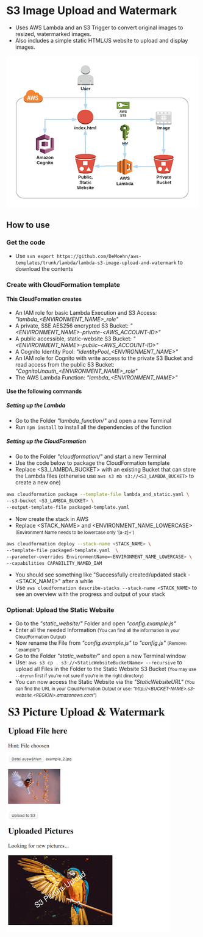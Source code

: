 # S3 Image Upload and Watermark

- Uses AWS Lambda and an S3 Trigger to convert original images to resized, watermarked images.
- Also includes a simple static HTML/JS website to upload and display images.

![Architecture](_img/s3-image-upload-and-watermark.png)

## How to use

### Get the code

- Use `svn export https://github.com/DeMoehn/aws-templates/trunk/lambda/lambda-s3-image-upload-and-watermark` to download the contents

### Create with CloudFormation template

#### This CloudFormation creates

- An IAM role for basic Lambda Execution and S3 Access: *"lambda_<ENVIRONMENT_NAME>_role"*
- A private, SSE AES256 encrypted S3 Bucket: *"<ENVIRONMENT_NAME>-private-<AWS_ACCOUNT-ID>"*
- A public accessible, static-website S3 Bucket: *"<ENVIRONMENT_NAME>-public-<AWS_ACCOUNT-ID>"*
- A Cognito Identity Pool: *"identityPool_<ENVIRONMENT_NAME>"*
- An IAM role for Cognito with write access to the private S3 Bucket and read access from the public S3 Bucket: *"CognitoUnauth_<ENVIRONMENT_NAME>_role"*
- The AWS Lambda Function: *"lambda_<ENVIRONMENT_NAME>"*

#### Use the following commands

##### Setting up the Lambda

- Go to the Folder *"lambda_function/"* and open a new Terminal
- Run `npm install` to install all the dependencies of the function

##### Setting up the CloudFormation

- Go to the Folder *"cloudformation/"* and start a new Terminal
- Use the code below to package the CloudFormation template
- Replace \<S3_LAMBDA_BUCKET> with an existing Bucket that can store the Lambda files (otherwise use `aws s3 mb s3://<S3_LAMBDA_BUCKET>` to create a new one)

``` bash
aws cloudformation package --template-file lambda_and_static.yaml \
--s3-bucket <S3_LAMBDA_BUCKET> \
--output-template-file packaged-template.yaml
```

- Now create the stack in AWS
- Replace \<STACK_NAME> and \<ENVIRONMENT_NAME_LOWERCASE> <small>(Environment Name needs to be lowercase only '[a-z]+')</small>

``` bash
aws cloudformation deploy --stack-name <STACK_NAME> \
--template-file packaged-template.yaml  \
--parameter-overrides EnvironmentName=<ENVIRONMENT_NAME_LOWERCASE> \
--capabilities CAPABILITY_NAMED_IAM
```

- You should see something like "Successfully created/updated stack - <STACK_NAME>" after a while
- Use `aws cloudformation describe-stacks --stack-name <STACK_NAME>` to see an overview with the progress and output of your stack

### Optional: Upload the Static Website

- Go to the *"static_website/"* Folder and open *"config.example.js"*
- Enter all the needed Information <small>(You can find all the information in your CloudFormation Output)</small>
- Now rename the File from *"config.example.js"* to *"config.js"* <small>(Remove: ".example")</small>
- Go to the Folder *"static_website/"* and open a new Terminal window
- Use: `aws s3 cp . s3://<StaticWebsiteBucketName> --recursive` to upload all Files in the Folder to the Static Website S3 Bucket <small>(You may use `--dryrun` first if you're not sure if you're in the right directory)</small>
- You can now access the Static Website via the *"StaticWebsiteURL"* <small>(You can find the URL in your CloudFormation Output or use: *"http://\<BUCKET-NAME>.s3-website.\<REGION>.amazonaws.com"*)</small> 

![Static Website Screenshot](_img/static_website_screenshot.png)